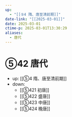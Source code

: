 ```yaml
---
up:
  - "[[⑤4 隋、唐至清前期]]"
date-link: "[[2025-03-01]]"
date: 2025-03-01
ctime-p: 2025-03-01T13:30:29
aliases:
  - 唐代
---
```


# ⑤42 唐代

- up: [[⑤4 隋、唐至清前期]]
- down:	
	- [[⑤421 初唐]]
	- [[⑤422 盛唐]]
	- [[⑤423 中唐]]
	- [[⑤424 晚唐]]
	
